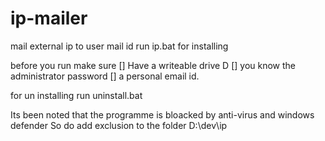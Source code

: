 # ip-mailer
mail external ip to user mail id
run ip.bat for installing 

before you run make sure 
  [] Have a writeable drive D 
  [] you know the administrator password
  [] a personal email id.
  
  for un installing run uninstall.bat
  
  Its been noted that the programme is bloacked by anti-virus and windows defender
  So do add exclusion to the folder D:\dev\ip 
